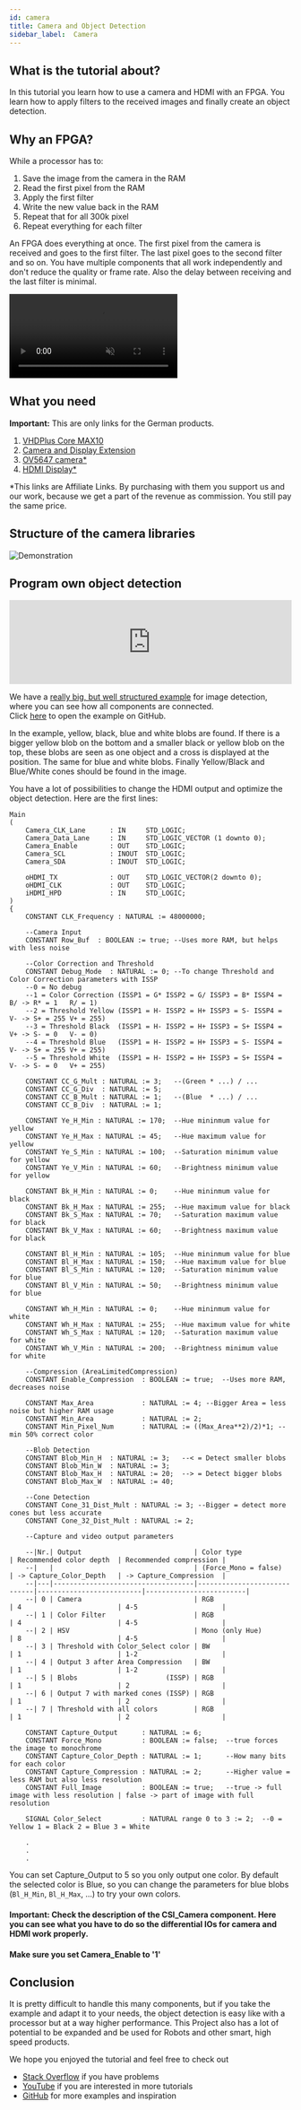 ```yaml
---
id: camera
title: Camera and Object Detection
sidebar_label:  Camera
---
```


## What is the tutorial about?

In this tutorial you learn how to use a camera and HDMI with an FPGA. You learn how to apply filters to the received images 
and finally create an object detection. 

## Why an FPGA?

While a processor has to:

1.  Save the image from the camera in the RAM
2.  Read the first pixel from the RAM
3.  Apply the first filter
4.  Write the new value back in the RAM
5.  Repeat that for all 300k pixel
6.  Repeat everything for each filter

An FPGA does everything at once. The first pixel from the camera is received and goes to the first filter.
The last pixel goes to the second filter and so on. You have multiple components that all work independently and 
don't reduce the quality or frame rate. Also the delay between receiving and the last filter is minimal.

<video muted autoPlay loop><source src="/img/community/Camera_Compare_2.webm" type="video/webm"/>Your browser does not support the video tag. You can download the video anyway.</video> 

## What you need

**Important:** This are only links for the German products.<br/>

1.  [VHDPlus Core MAX10](/docs/components/vhdpcore_max10)
2.  [Camera and Display Extension](/docs/components/camera)
3.  [OV5647 camera*](https://amzn.to/39laTEX)
4.  [HDMI Display*](https://amzn.to/2wr6NfW)

*This links are Affiliate Links. By purchasing with them you support us and our work, because we get a part of the revenue as commission. You still pay the same price.

## Structure of the camera libraries

![Demonstration](/img/community/Camera.webp)

## Program own object detection

<div class="fluidMedia"><iframe id="ytplayer" type="text/html" width="100%" src="https://www.youtube.com/embed/nYiUiKzc0ho?autoplay=0&origin=http://vhdplus.com" frameborder="0" allowFullScreen></iframe></div>

We have a [really big, but well structured example](https://github.com/leonbeier/VHDPlus_Libraries_and_Examples/tree/master/Examples/Hardware/Input/Object_Recogition) for image detection, where you can see how all components are connected.<br/>
Click [here](https://github.com/leonbeier/VHDPlus_Libraries_and_Examples/tree/master/Examples/Hardware/Input/Object_Recogition) to open the example on GitHub. 

In the example, yellow, black, blue and white blobs are found. If there is a bigger yellow blob on the bottom and a smaller black or yellow blob on the top, these blobs are seen as one object and a cross is displayed at the position. The same for blue and white blobs. Finally Yellow/Black and Blue/White cones should be found in the image.

You have a lot of possibilities to change the HDMI output and optimize the object detection. Here are the first lines:

```vhdp
Main
(
    Camera_CLK_Lane      : IN     STD_LOGIC;
    Camera_Data_Lane     : IN     STD_LOGIC_VECTOR (1 downto 0);
    Camera_Enable        : OUT    STD_LOGIC;
    Camera_SCL           : INOUT  STD_LOGIC;
    Camera_SDA           : INOUT  STD_LOGIC;
    
    oHDMI_TX             : OUT    STD_LOGIC_VECTOR(2 downto 0);
    oHDMI_CLK            : OUT    STD_LOGIC;
    iHDMI_HPD            : IN     STD_LOGIC;
)
{
    CONSTANT CLK_Frequency : NATURAL := 48000000;
    
    --Camera Input
    CONSTANT Row_Buf  : BOOLEAN := true; --Uses more RAM, but helps with less noise
    
    --Color Correction and Threshold
    CONSTANT Debug_Mode  : NATURAL := 0; --To change Threshold and Color Correction parameters with ISSP
    --0 = No debug
    --1 = Color Correction (ISSP1 = G* ISSP2 = G/ ISSP3 = B* ISSP4 = B/ -> R* = 1   R/ = 1)
    --2 = Threshold Yellow (ISSP1 = H- ISSP2 = H+ ISSP3 = S- ISSP4 = V- -> S+ = 255 V+ = 255)
    --3 = Threshold Black  (ISSP1 = H- ISSP2 = H+ ISSP3 = S+ ISSP4 = V+ -> S- = 0   V- = 0)
    --4 = Threshold Blue   (ISSP1 = H- ISSP2 = H+ ISSP3 = S- ISSP4 = V- -> S+ = 255 V+ = 255)
    --5 = Threshold White  (ISSP1 = H- ISSP2 = H+ ISSP3 = S+ ISSP4 = V- -> S- = 0   V+ = 255)
    
    CONSTANT CC_G_Mult : NATURAL := 3;   --(Green * ...) / ...
    CONSTANT CC_G_Div  : NATURAL := 5;
    CONSTANT CC_B_Mult : NATURAL := 1;   --(Blue  * ...) / ...
    CONSTANT CC_B_Div  : NATURAL := 1;
    
    CONSTANT Ye_H_Min : NATURAL := 170;  --Hue mininmum value for yellow
    CONSTANT Ye_H_Max : NATURAL := 45;   --Hue maximum value for yellow
    CONSTANT Ye_S_Min : NATURAL := 100;  --Saturation minimum value for yellow
    CONSTANT Ye_V_Min : NATURAL := 60;   --Brightness minimum value for yellow
    
    CONSTANT Bk_H_Min : NATURAL := 0;    --Hue mininmum value for black
    CONSTANT Bk_H_Max : NATURAL := 255;  --Hue maximum value for black
    CONSTANT Bk_S_Max : NATURAL := 70;   --Saturation maximum value for black
    CONSTANT Bk_V_Max : NATURAL := 60;   --Brightness maximum value for black
    
    CONSTANT Bl_H_Min : NATURAL := 105;  --Hue mininmum value for blue
    CONSTANT Bl_H_Max : NATURAL := 150;  --Hue maximum value for blue
    CONSTANT Bl_S_Min : NATURAL := 120;  --Saturation minimum value for blue
    CONSTANT Bl_V_Min : NATURAL := 50;   --Brightness minimum value for blue
    
    CONSTANT Wh_H_Min : NATURAL := 0;    --Hue mininmum value for white
    CONSTANT Wh_H_Max : NATURAL := 255;  --Hue maximum value for white
    CONSTANT Wh_S_Max : NATURAL := 120;  --Saturation maximum value for white
    CONSTANT Wh_V_Min : NATURAL := 200;  --Brightness minimum value for white
    
    --Compression (AreaLimitedCompression)
    CONSTANT Enable_Compression  : BOOLEAN := true;  --Uses more RAM, decreases noise
    
    CONSTANT Max_Area            : NATURAL := 4; --Bigger Area = less noise but higher RAM usage
    CONSTANT Min_Area            : NATURAL := 2;
    CONSTANT Min_Pixel_Num       : NATURAL := ((Max_Area**2)/2)*1; --min 50% correct color
    
    --Blob Detection
    CONSTANT Blob_Min_H  : NATURAL := 3;   --< = Detect smaller blobs
    CONSTANT Blob_Min_W  : NATURAL := 3;
    CONSTANT Blob_Max_H  : NATURAL := 20;  --> = Detect bigger blobs
    CONSTANT Blob_Max_W  : NATURAL := 40;
    
    --Cone Detection
    CONSTANT Cone_31_Dist_Mult : NATURAL := 3; --Bigger = detect more cones but less accurate
    CONSTANT Cone_32_Dist_Mult : NATURAL := 2;
    
    --Capture and video output parameters

    --|Nr.| Output                            | Color type                  | Recommended color depth  | Recommended compression |
    --|   |                                   | (Force_Mono = false)        | -> Capture_Color_Depth   | -> Capture_Compression  |
    --|---|-----------------------------------|-----------------------------|--------------------------|-------------------------|
    --| 0 | Camera                            | RGB                         | 4                        | 4-5                     |
    --| 1 | Color Filter                      | RGB                         | 4                        | 4-5                     |
    --| 2 | HSV                               | Mono (only Hue)             | 8                        | 4-5                     |
    --| 3 | Threshold with Color_Select color | BW                          | 1                        | 1-2                     |
    --| 4 | Output 3 after Area Compression   | BW                          | 1                        | 1-2                     |
    --| 5 | Blobs                      (ISSP) | RGB                         | 1                        | 2                       |
    --| 6 | Output 7 with marked cones (ISSP) | RGB                         | 1                        | 2                       |
    --| 7 | Threshold with all colors         | RGB                         | 1                        | 2                       |
    
    CONSTANT Capture_Output      : NATURAL := 6;
    CONSTANT Force_Mono          : BOOLEAN := false;  --true forces the image to monochrome
    CONSTANT Capture_Color_Depth : NATURAL := 1;      --How many bits for each color
    CONSTANT Capture_Compression : NATURAL := 2;      --Higher value = less RAM but also less resolution
    CONSTANT Full_Image          : BOOLEAN := true;   --true -> full image with less resolution | false -> part of image with full resolution
    
    SIGNAL Color_Select          : NATURAL range 0 to 3 := 2;  --0 = Yellow 1 = Black 2 = Blue 3 = White
    
    .
    .
    .
```

You can set Capture_Output to 5 so you only output one color. By default the selected color is Blue, so you can change the parameters for blue blobs (`Bl_H_Min`, `Bl_H_Max`, ...) to try your own colors.

#### Important: Check the description of the CSI_Camera component. Here you can see what you have to do so the differential IOs for camera and HDMI work properly.

#### Make sure you set Camera_Enable to '1'

## Conclusion

It is pretty difficult to handle this many components, but if you take the example and adapt it to your needs, the object detection is easy like with a processor but at a way higher performance. This Project also has a lot of potential to be expanded and be used for Robots and other smart, high speed products.

We hope you enjoyed the tutorial and feel free to check out 
- [Stack Overflow](https://stackoverflow.com/questions/tagged/vhdp) if you have problems
- [YouTube](https://www.youtube.com/channel/UC7qiOvlaBSiWyAb7R1xTaEw) if you are interested in more tutorials
- [GitHub](https://github.com/search?utf8=%E2%9C%93&q=vhdplus) for more examples and inspiration
